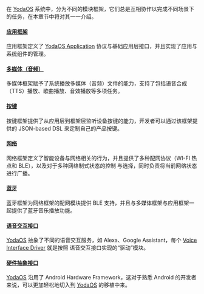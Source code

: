 在 [YodaOS][] 系统中，分为不同的模块框架，它们总是互相协作以完成不同场景下的任务，在本章节中将对其一一介绍。

#### [应用框架](./01-application.md)

应用框架定义了 [YodaOS Application][] 协议与基础应用层接口，并且实现了应用与系统组件的管理。

#### [多媒体（音频）](./02-multimedia.md)

多媒体框架赋予了系统播放多媒体（音频）文件的能力，支持了包括语音合成（TTS）播放、歌曲播放、音效播放等多项任务。

#### [按键](./03-input-event.md)

按键框架提供了从应用层到框架层监听设备按键的能力，开发者可以通过该框架提供的 JSON-based DSL 来定制自己的产品按键。

#### [网络](./04-networking.md)

网络框架定义了智能设备与网络相关的行为，并且提供了多种配网协议（WI-FI 热点和 BLE），以及对于多种网络制式状态的控制
与选择，同时负责将当前网络状态进行广播。

#### [蓝牙](./05-bluetooth.md)

蓝牙框架为网络框架的配网模块提供 BLE 支持，并且与多媒体框架与应用框架一起提供了蓝牙音乐播放功能。

#### [语音交互接口](./06-voice-interface.md)

[YodaOS][] 抽象了不同的语音交互服务，如 Alexa、Google Assistant，每个 [Voice Interface Driver][] 就是按照
语音交互接口实现的“驱动”模块。

#### [硬件抽象接口](./07-hal.md)

[YodaOS][] 沿用了 Android Hardware Framework，这对于熟悉 Android 的开发者来说，可以更加轻松地切入到 [YodaOS][]
的移植中来。

[YodaOS]: https://github.com/yodaos-project
[YodaOS Application]: /yodaos-source/02-glossary.md#yodaos-application
[Voice Interface Driver]: /yodaos-source/02-glossary.md#voice-interface-driver
